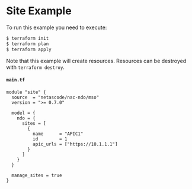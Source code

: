 <!-- BEGIN_TF_DOCS -->
# Site Example
To run this example you need to execute:
```bash
$ terraform init
$ terraform plan
$ terraform apply
```
Note that this example will create resources. Resources can be destroyed with `terraform destroy`.

#### `main.tf`

```hcl
module "site" {
  source  = "netascode/nac-ndo/mso"
  version = ">= 0.7.0"

  model = {
    ndo = {
      sites = [
        {
          name      = "APIC1"
          id        = 1
          apic_urls = ["https://10.1.1.1"]
        }
      ]
    }
  }

  manage_sites = true
}
```
<!-- END_TF_DOCS -->
